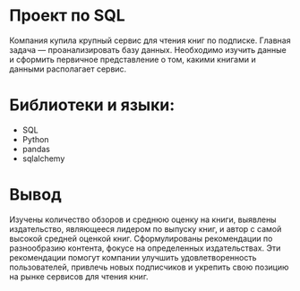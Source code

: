 # Проект по SQL
Компания купила крупный сервис для чтения книг по подписке. Главная задача — проанализировать базу данных. Необходимо изучить данные и сформить первичное представление о том, какими книгами и данными располагает сервис.

# Библиотеки и языки:
- SQL
- Python
- pandas
- sqlalchemy

# Вывод
Изучены количество обзоров и среднюю оценку на книги, выявлены издательство, являющееся лидером по выпуску книг, и автор с самой высокой средней оценкой книг. Сформулированы рекомендации по разнообразию контента, фокусе на определенных издательствах. Эти рекомендации помогут компании улучшить удовлетворенность пользователей, привлечь новых подписчиков и укрепить свою позицию на рынке сервисов для чтения книг.
